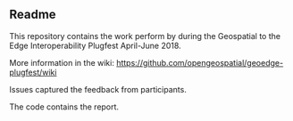 ## Readme

This repository contains the work perform by during the Geospatial to the Edge Interoperability Plugfest April-June 2018.

More information in the wiki: https://github.com/opengeospatial/geoedge-plugfest/wiki

Issues captured the feedback from participants.

The code contains the report.

